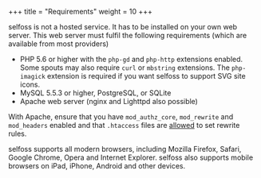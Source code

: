 +++
title = "Requirements"
weight = 10
+++

selfoss is not a hosted service. It has to be installed on your own web server. This web server must fulfil the following requirements (which are available from most providers)

* PHP 5.6 or higher with the `php-gd` and `php-http` extensions enabled. Some spouts may also require `curl` or `mbstring` extensions. The `php-imagick` extension is required if you want selfoss to support SVG site icons.
* MySQL 5.5.3 or higher, PostgreSQL, or SQLite
* Apache web server (nginx and Lighttpd also possible)

With Apache, ensure that you have `mod_authz_core`, `mod_rewrite` and `mod_headers` enabled and that `.htaccess` files are [allowed](http://httpd.apache.org/docs/current/mod/core.html#allowoverride) to set rewrite rules.

selfoss supports all modern browsers, including Mozilla Firefox, Safari, Google Chrome, Opera and Internet Explorer. selfoss also supports mobile browsers on iPad, iPhone, Android and other devices.
